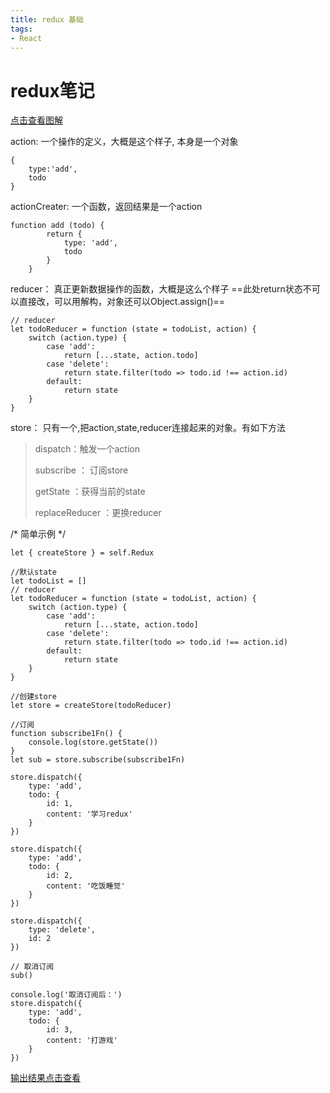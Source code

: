 ```yaml
---
title: redux 基础
tags: 
- React
---
```

# redux笔记
[点击查看图解](https://images2017.cnblogs.com/blog/1097840/201708/1097840-20170802140748615-1446659032.png)
<p>action: 一个操作的定义，大概是这个样子, 本身是一个对象</p>

```
{
    type:'add',
    todo 
}
```
actionCreater: 一个函数，返回结果是一个action


```
function add (todo) {
        return {
            type: 'add',
            todo
        }
    }
```

reducer： 真正更新数据操作的函数，大概是这么个样子
==此处return状态不可以直接改，可以用解构，对象还可以Object.assign()==

```
// reducer
let todoReducer = function (state = todoList, action) {
    switch (action.type) {
        case 'add':
            return [...state, action.todo]
        case 'delete':
            return state.filter(todo => todo.id !== action.id)
        default:
            return state
    }
}
```

store： 只有一个,把action,state,reducer连接起来的对象。有如下方法

> dispatch：触发一个action
> 
> subscribe ： 订阅store
> 
> getState ：获得当前的state
> 
> replaceReducer ：更换reducer
 
/* 简单示例 */

```
let { createStore } = self.Redux
 
//默认state
let todoList = []
// reducer
let todoReducer = function (state = todoList, action) {
    switch (action.type) {
        case 'add':
            return [...state, action.todo]
        case 'delete':
            return state.filter(todo => todo.id !== action.id)
        default:
            return state
    }
}
 
//创建store
let store = createStore(todoReducer)
 
//订阅
function subscribe1Fn() {
    console.log(store.getState())
}
let sub = store.subscribe(subscribe1Fn)
 
store.dispatch({
    type: 'add',
    todo: {
        id: 1,
        content: '学习redux'
    }
})
 
store.dispatch({
    type: 'add',
    todo: {
        id: 2,
        content: '吃饭睡觉'
    }
})
 
store.dispatch({
    type: 'delete',
    id: 2
})
 
// 取消订阅
sub()
 
console.log('取消订阅后：')
store.dispatch({
    type: 'add',
    todo: {
        id: 3,
        content: '打游戏'
    }
})
```
[输出结果点击查看](https://images2017.cnblogs.com/blog/1097840/201708/1097840-20170802142828193-478843503.png)


